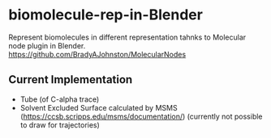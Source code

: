 # biomolecule-rep-in-Blender

Represent biomolecules in different representation tahnks to Molecular node plugin in Blender. https://github.com/BradyAJohnston/MolecularNodes

## Current Implementation
- Tube (of C-alpha trace)
- Solvent Excluded Surface calculated by MSMS (https://ccsb.scripps.edu/msms/documentation/) (currently not possible to draw for trajectories)
